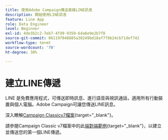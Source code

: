 ```yaml
---
title: 使用Adobe Campaign傳送直接LINE訊息
description: 開始使用LINE訊息
feature: Line App
role: Data Engineer
level: Beginner
exl-id: 4de3b2c2-7eb7-4fd9-9350-64a6e9e2b7f8
source-git-commit: 061197048885a30249bd18af7f8b24cb71def742
workflow-type: tm+mt
source-wordcount: '70'
ht-degree: 30%

---
```


# 建立LINE傳遞

LINE 是免費應用程式，可傳送即時訊息、進行語音與視訊通話，適用所有行動裝置與個人電腦。Adobe Campaign可讓您傳送LINE訊息。


深入瞭解[Campaign Classicv7檔案](https://experienceleague.adobe.com/docs/campaign-classic/using/sending-messages/line-channel.html?lang=zh-Hant){target="_blank"}。

請參閱Campaign Classic v7檔案中的此[端對端範例](https://experienceleague.adobe.com/docs/campaign-classic/using/sending-messages/line-channel.html#example--create-and-send-a-personalized-line-message){target="_blank"}，以建立並傳送您的第一個LINE傳遞。
